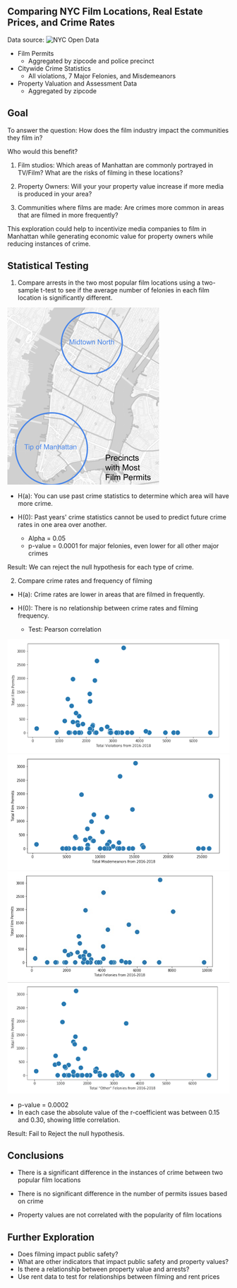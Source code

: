 Comparing NYC Film Locations, Real Estate Prices, and Crime Rates
-
Data source: ![NYC Open Data](https://data.cityofnewyork.us/)
  - Film Permits
    - Aggregated by zipcode and police precinct
  - Citywide Crime Statistics
    - All violations, 7 Major Felonies, and Misdemeanors
  - Property Valuation and Assessment Data
    - Aggregated by zipcode
  
Goal
-
To answer the question: How does the film industry impact the communities they film in?

Who would this benefit?
1) Film studios: Which areas of Manhattan are commonly portrayed in TV/Film? What are the risks of filming in these locations?

2) Property Owners: Will your your property value increase if more media is produced in your area?

3) Communities where films are made: Are crimes more common in areas that are filmed in more frequently?

This exploration could help to incentivize media companies to film in Manhattan while generating economic value for property owners while reducing instances of crime.

Statistical Testing
-
1) Compare arrests in the two most popular film locations using a two-sample t-test to see if the average number of felonies in each film location is significantly different.

<img src = "images/most_precincts.png"> 

- H(a): You can use past crime statistics to determine which area will have more crime.

- H(0): Past years' crime statistics cannot be used to predict future crime rates in one area over another.

  - Alpha = 0.05
  - p-value = 0.0001 for major felonies, even lower for all other major crimes

Result: We can reject the null hypothesis for each type of crime. 

2) Compare crime rates and frequency of filming
- H(a): Crime rates are lower in areas that are filmed in frequently.
- H(0): There is no relationship between crime rates and filming frequency.

  - Test: Pearson correlation
<img src = "images/total_violations_correlation.png"> 
<img src = "images/misdemeanor_correlation.png">
<img src = "images/felony_correlation.png"> 
<img src = "images/other_felonies_correlation.png"> 

- p-value = 0.0002
- In each case the absolute value of the r-coefficient was between 0.15 and 0.30, showing little correlation.

Result: Fail to Reject the null hypothesis.

Conclusions
-
- There is a significant difference in the instances of crime between two popular film locations

- There is no significant difference in the number of permits issues based on crime

- Property values are not correlated with the popularity of film locations

Further Exploration
-
- Does filming impact public safety?
- What are other indicators that impact public safety and property values?
- Is there a relationship between property value and arrests?
- Use rent data to test for relationships between filming and rent prices
